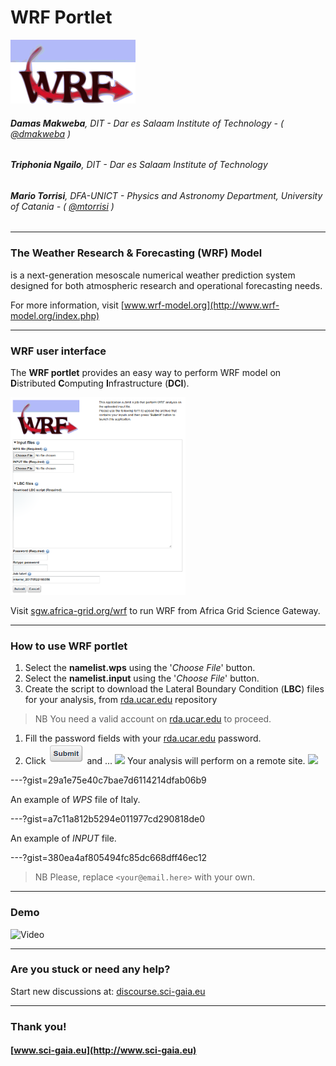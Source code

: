 WRF Portlet
===

![](assets/wrf-logo.png)

###### **Damas Makweba**, DIT - Dar es Salaam Institute of Technology - ( [@dmakweba](https://github.com/dmakweba) )
###### **Triphonia Ngailo**, DIT - Dar es Salaam Institute of Technology
###### **Mario Torrisi**, DFA-UNICT - Physics and Astronomy Department, University of Catania - ( [@mtorrisi](https://github.com/mtorrisi) )

---

### The Weather Research & Forecasting (WRF) Model
is a next-generation mesoscale numerical weather prediction system designed for both atmospheric research and operational forecasting needs.

For more information, visit [www.wrf-model.org](http://www.wrf-model.org/index.php)

---

### WRF user interface

The **WRF portlet** provides an easy way to perform WRF model on **D**istributed **C**omputing **I**nfrastructure (**DCI**).

![](assets/screenshot.png)

Visit [sgw.africa-grid.org/wrf](https://sgw.africa-grid.org/wrf) to run WRF from Africa Grid Science Gateway.

---

### How to use WRF portlet

1. Select the **namelist.wps** using the '*Choose File*' button.
1. Select the **namelist.input** using the '*Choose File*' button.
1. Create the script to download the Lateral Boundary Condition (**LBC**) files for your analysis, from [rda.ucar.edu](https://rda.ucar.edu/) repository
> NB You need a valid account on [rda.ucar.edu](https://rda.ucar.edu/index.html?hash=data_user&action=register) to proceed.
1. Fill the password fields with your [rda.ucar.edu](https://rda.ucar.edu/) password.
1. Click ![](assets/submit.png) and ... ![](https://www.webpagefx.com/tools/emoji-cheat-sheet/graphics/emojis/tada.png) Your analysis will perform on a remote site. ![](https://www.webpagefx.com/tools/emoji-cheat-sheet/graphics/emojis/tada.png)

---?gist=29a1e75e40c7bae7d6114214dfab06b9

An example of *WPS* file of Italy.

---?gist=a7c11a812b5294e011977cd290818de0

An example of *INPUT* file.

---?gist=380ea4af805494fc85dc668dff46ec12

> NB Please, replace `<your@email.here>` with your own.

---

### Demo

![Video](https://www.youtube.com/embed/KT9QfURIOcA)

---

### Are you stuck or need any help?

Start new discussions at: [discourse.sci-gaia.eu](http://discourse.sci-gaia.eu/)

---

### Thank you!
#### [www.sci-gaia.eu](http://www.sci-gaia.eu)
